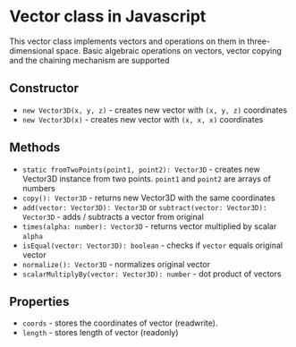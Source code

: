 # Vector class in Javascript

This vector class implements vectors and operations on them in three-dimensional space. Basic algebraic operations on vectors, vector copying and the chaining mechanism are supported

## Constructor

-  `new Vector3D(x, y, z)` - creates new vector with `(x, y, z)` coordinates
-  `new Vector3D(x)` - creates new vector with `(x, x, x)` coordinates

## Methods

-  `static fromTwoPoints(point1, point2): Vector3D` - creates new Vector3D instance from two points. `point1` and `point2` are arrays of numbers
-  `copy(): Vector3D` - returns new Vector3D with the same coordinates
-  `add(vector: Vector3D): Vector3D` or `subtract(vector: Vector3D): Vector3D` - adds / subtracts a vector from original
-  `times(alpha: number): Vector3D` - returns vector multiplied by scalar `alpha`
-  `isEqual(vector: Vector3D): boolean` - checks if `vector` equals original vector
-  `normalize(): Vector3D` - normalizes original vector
-  `scalarMultiplyBy(vector: Vector3D): number` - dot product of vectors

## Properties

-  `coords` - stores the coordinates of vector (readwrite).
-  `length` - stores length of vector (readonly)
